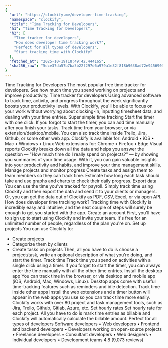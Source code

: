 ```yaml
---
{
  "url": "https://clockify.me/developer-time-tracking",
  "namespace": "clockify",
  "title": "Time Tracking for Developers",
  "h1": "Time Tracking for Developers",
  "h2": [
    "Time tracker for developers",
    "How does developer time tracking work?",
    "Perfect for all types of developers",
    "Start tracking time with Clockify"
  ],
  "fetched_at": "2025-10-19T18:49:42.444165",
  "sha256_raw": "5dce37da57b7ba5b22f297d6a979a1e32f818b9638ad72e945690310ff79643d"
}
---
```


Time Tracking for Developers
The most popular free time tracker for developers. See how much time you spend working on projects and improve productivity.
Time tracker for developers
Using advanced software to track time, activity, and progress throughout the week significantly boosts your productivity levels. With Clockify, you'll be able to focus on your work without worrying about clocking-in, inputting timesheet data, and dealing with your time entries.
Super simple time tracking
Start the timer with one click. If you forgot to start the timer, you can add time manually after you finish your tasks. Track time from your browser, or via extension/desktop/mobile.
You can also track time inside Trello, Jira, Github, or some other web app.
Clockify is available for: Android • iOS • Mac • Windows • Linux
Web extensions for: Chrome • Firefox • Edge
Visual reports
Clockify breaks down all the data and helps you answer the question — "How much time do I really spend on projects?" — by showing you summaries of your time usage. With it, you can gain valuable insights into your productivity and habits, and improve your time management skills.
Manage projects and monitor progress
Create tasks and assign them to team members so they can track time. Estimate how long each task should take and use graphs and charts to check their daily progress.
Export data
You can use the time you've tracked for payroll. Simply track time using Clockify and then export the data and send it to your clients or managers. Or, you can get the data out of Clockify as PDF, CSV, Excel, or via open API.
How does developer time tracking work?
Tracking time with Clockify is incredibly easy and intuitive, and the next couple of steps will surely be enough to get you started with the app.
Create an account
First, you'll have to sign up to start using Clockify and invite your team. It's free for an unlimited number of people, regardless of the plan you're on.
Set up projects
You can use Clockify to:
- Create projects
- Categorize them by clients
- Create tasks on projects
Then, all you have to do is choose a project/task, write an optional description of what you're doing, and start the timer.
Track time
Track time you spend on activities with a single click using a timer. If you forget to start the timer, you can always enter the time manually with all the other time entries.
Install the desktop app
You can track time in the browser, or via desktop and mobile app (iOS, Android, Mac, Windows, Linux). Desktop apps come with useful time-tracking features such as reminders and idle detection.
Track time inside other apps
Install the web extensions and a timer button will appear in the web apps you use so you can track time more easily. Clockify works with over 80 project and task management tools, such as Jira, Trello, Github, Gitlab, Azure, etc.
Set hourly rates
Set hourly rate for each project. All you have to do is mark time entries as billable and Clockify will automatically calculate the billable amount.
Perfect for all types of developers
Software developers • Web developers • Frontend and backend developers • Developers working on open-source projects • Freelance developers • Consultant developers • Web designers • Individual developers • Development teams
4.8 (9,073 reviews)